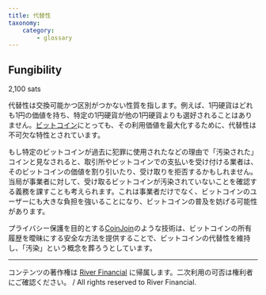 ```yaml
---
title: 代替性
taxonomy:
    category:
        - glossary
---
```


## Fungibility
2,100 sats

代替性は交換可能かつ区別がつかない性質を指します。例えば、1円硬貨はどれも1円の価値を持ち、特定の1円硬貨が他の1円硬貨よりも選好されることはありません。[ビットコイン](https://lostinbitcoin.sakuraweb.com/glossary/bitcoin-2/)にとっても、その利用価値を最大化するために、代替性は不可欠な特性とされています。

もし特定のビットコインが過去に犯罪に使用されたなどの理由で「汚染された」コインと見なされると、取引所やビットコインでの支払いを受け付ける業者は、そのビットコインの価値を割り引いたり、受け取りを拒否するかもしれません。当局が事業者に対して、受け取るビットコインが汚染されていないことを確認する義務を課すことも考えられます。これは事業者だけでなく、ビットコインのユーザーにも大きな負担を強いることになり、ビットコインの普及を妨げる可能性があります。

プライバシー保護を目的とする[CoinJoin](https://lostinbitcoin.sakuraweb.com/glossary/coinjoin/)のような技術は、ビットコインの所有履歴を曖昧にする安全な方法を提供することで、ビットコインの代替性を維持し、「汚染」という概念を葬ろうとしています。

---
コンテンツの著作権は [River Financial](https://river.com/) に帰属します。二次利用の可否は権利者にご確認ください。 / All rights reserved to River Financial.
